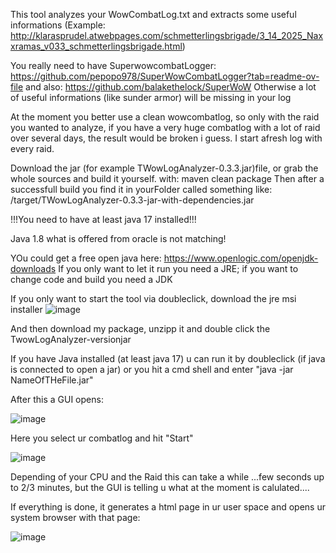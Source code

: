 This tool analyzes your WowCombatLog.txt and extracts some useful informations
(Example: http://klarasprudel.atwebpages.com/schmetterlingsbrigade/3_14_2025_Naxxramas_v033_schmetterlingsbrigade.html)

You really need to have SuperwowcombatLogger: https://github.com/pepopo978/SuperWowCombatLogger?tab=readme-ov-file
and also: https://github.com/balakethelock/SuperWoW
Otherwise a lot of useful informations (like sunder armor) will be missing in your log

At the moment you better use a clean wowcombatlog, so only with the raid you wanted to analyze,
if you have a very huge combatlog with a lot of raid over several days, the result would be broken i guess.
I start afresh log with every raid.

Download the jar (for example TWowLogAnalyzer-0.3.3.jar)file, 
or grab the whole sources and build it yourself.
with: maven clean package
Then after a successfull build you find it in yourFolder called something like: /target/TWowLogAnalyzer-0.3.3-jar-with-dependencies.jar

!!!You need to have at least java 17 installed!!!

Java 1.8 what is offered from oracle is not matching!

YOu could get a free open java here: https://www.openlogic.com/openjdk-downloads
If you only want to let it run you need a JRE; if you want to change code and build you need a JDK

If you only want to start the tool via doubleclick, download the jre msi installer
![image](https://github.com/user-attachments/assets/759b39a6-17f1-4e70-8b4d-f781f4ac1967)

And then download my package, unzipp it and double click the TwowLogAnalyzer-versionjar



If you have Java installed (at least java 17) u can run it by doubleclick (if java is connected to open a jar)
or you hit a cmd shell and enter "java -jar NameOfTHeFile.jar"

After this a GUI opens:

![image](https://github.com/user-attachments/assets/51f03d55-0249-4604-b129-b3a65f8044a0)


Here you select ur combatlog and hit "Start"

![image](https://github.com/user-attachments/assets/655eeb43-6bc7-4942-9a9b-7a33906ec274)

Depending of your CPU and the Raid this can take a while ...few seconds up to 2/3 minutes,
but the GUI is telling u what at the moment is calulated....

If everything is done, it generates a html page in ur user space and opens ur system browser
with that page: 

![image](https://github.com/user-attachments/assets/c0dd1f71-c327-4a51-8be1-a73cb4e9d54b)


